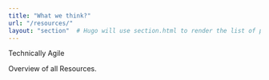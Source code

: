 ```yaml
---
title: "What we think?"
url: "/resources/"
layout: "section"  # Hugo will use section.html to render the list of pages
---
```


Technically Agile

Overview of all Resources.
